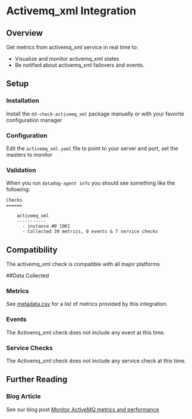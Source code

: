 # Activemq_xml Integration

## Overview

Get metrics from activemq_xml service in real time to:

* Visualize and monitor activemq_xml states
* Be notified about activemq_xml failovers and events.

## Setup
### Installation

Install the `dd-check-activemq_xml` package manually or with your favorite configuration manager

### Configuration

Edit the `activemq_xml.yaml` file to point to your server and port, set the masters to monitor

### Validation

When you run `datadog-agent info` you should see something like the following:

    Checks
    ======

        activemq_xml
        -----------
          - instance #0 [OK]
          - Collected 39 metrics, 0 events & 7 service checks

## Compatibility

The activemq_xml check is compatible with all major platforms

##Data Collected
### Metrics
See [metadata.csv](https://github.com/DataDog/integrations-core/blob/master/activemq_xml/metadata.csv) for a list of metrics provided by this integration.

### Events
The Activemq_xml check does not include any event at this time.

### Service Checks
The Activemq_xml check does not include any service check at this time.

## Further Reading
### Blog Article
See our blog post [Monitor ActiveMQ metrics and performance](https://www.datadoghq.com/blog/monitor-activemq-metrics-performance/)
